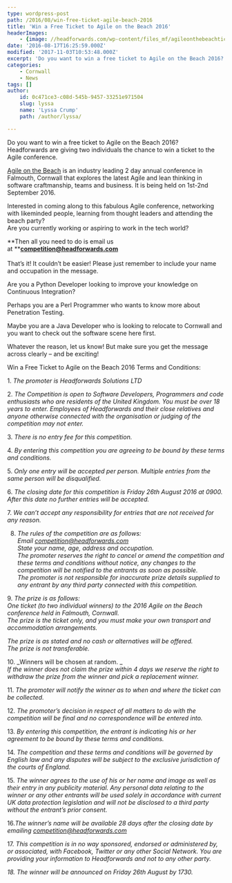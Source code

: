 ```yaml
---
type: wordpress-post
path: /2016/08/win-free-ticket-agile-beach-2016
title: 'Win a Free Ticket to Agile on the Beach 2016'
headerImages:
    - {image: //headforwards.com/wp-content/files_mf/agileonthebeachticketcomptiwtter2016.png, text: ""}
date: '2016-08-17T16:25:59.000Z'
modified: '2017-11-03T10:53:48.000Z'
excerpt: 'Do you want to win a free ticket to Agile on the Beach 2016? Headforwards are giving two individuals the chance to win a ticket to the Agile conference. Agile on the Beach is an industry leading 2 day annual conference in Falmouth, Cornwall that explores the latest Agile and lean thinking in software craftmanship, teams and …'
categories:
    - Cornwall
    - News
tags: []
author:
    id: 0c471ce3-c08d-545b-9457-33251e971504
    slug: lyssa
    name: 'Lyssa Crump'
    path: /author/lyssa/

---
```

Do you want to win a free ticket to Agile on the Beach 2016?  
Headforwards are giving two individuals the chance to win a ticket to the Agile conference.

[Agile on the Beach](http://agileonthebeach.com/) is an industry leading 2 day annual conference in Falmouth, Cornwall that explores the latest Agile and lean thinking in software craftmanship, teams and business. It is being held on 1st-2nd September 2016.

Interested in coming along to this fabulous Agile conference, networking with likeminded people, learning from thought leaders and attending the beach party?  
Are you currently working or aspiring to work in the tech world?

**Then all you need to do is email us at **[**competition@headforwards.com**  
](mailto:competition@headforwards.com)  
That’s it! It couldn’t be easier! Please just remember to include your name and occupation in the message.

Are you a Python Developer looking to improve your knowledge on Continuous Integration?

Perhaps you are a Perl Programmer who wants to know more about Penetration Testing.

Maybe you are a Java Developer who is looking to relocate to Cornwall and you want to check out the software scene here first.

Whatever the reason, let us know! But make sure you get the message across clearly – and be exciting!

Win a Free Ticket to Agile on the Beach 2016 Terms and Conditions:

1\. _The promoter is Headforwards Solutions LTD_

2\. _The Competition is open to Software Developers, Programmers and code enthusiasts who are residents of the United Kingdom. You must be over 18 years to enter. Employees of Headforwards and their close relatives and anyone otherwise connected with the organisation or judging of the competition may not enter._

3\. _There is no entry fee for this competition._

4\. _By entering this competition you are agreeing to be bound by these terms and conditions._

5\. _Only one entry will be accepted per person. Multiple entries from the same person will be disqualified._

6\. _The closing date for this competition is Friday 26th August 2016 at 0900. After this date no further entries will be accepted._

7\. _We can’t accept any responsibility for entries that are not received for any reason._

8. _The rules of the competition are as follows:_  
_Email [competition@headforwards.com  
](mailto:competition@headforwards.com)State your name, age, address and occupation._  
_The promoter reserves the right to cancel or amend the competition and these terms and conditions without notice, any changes to the competition will be notified to the entrants as soon as possible._  
_The promoter is not responsible for inaccurate prize details supplied to any entrant by any third party connected with this competition._

9\. _The prize is as follows:_  
_One ticket (to two individual winners) to the 2016 Agile on the Beach conference held in Falmouth, Cornwall._  
_The prize is the ticket only, and you must make your own transport and accommodation arrangements._

_The prize is as stated and no cash or alternatives will be offered._  
_The prize is not transferable._

10\. _Winners will be chosen at random. _  
_If the winner does not claim the prize within 4 days we reserve the right to withdraw the prize from the winner and pick a replacement winner._

11\. _The promoter will notify the winner as to when and where the ticket can be collected._

12\. _The promoter’s decision in respect of all matters to do with the competition will be final and no correspondence will be entered into._

13\. _By entering this competition, the entrant is indicating his or her agreement to be bound by these terms and conditions._

14\. _The competition and these terms and conditions will be governed by English law and any disputes will be subject to the exclusive jurisdiction of the courts of England._

15\. _The winner agrees to the use of his or her name and image as well as their entry in any publicity material. Any personal data relating to the winner or any other entrants will be used solely in accordance with current UK data protection legislation and will not be disclosed to a third party without the entrant’s prior consent._

16._The winner’s name will be available 28 days after the closing date by emailing [competition@headforwards.com](mailto:competition@headforwards.com)_

17\. _This competition is in no way sponsored, endorsed or administered by, or associated, with Facebook, Twitter or any other Social Network. You are providing your information to Headforwards and not to any other party._

_18\. The winner will be announced on Friday 26th August by 1730._
